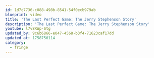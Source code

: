 ```yaml
---
id: 1d7c7736-c088-498b-8541-54f0ecb979ab
blueprint: video
title: 'The Last Perfect Game: The Jerry Stephenson Story'
description: 'The Last Perfect Game: The Jerry Stephenson Story'
youtube: l7v8RWp-Stg
updated_by: 9c6b6866-e047-4568-b3f4-71623caf17dd
updated_at: 1758750114
category:
  - fringe
---
```


